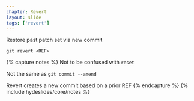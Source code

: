 ```yaml
---
chapter: Revert
layout: slide
tags: ['revert']
---
```


Restore past patch set via new commit

	git revert <REF>

{% capture notes %}
Not to be confused with `reset`

Not the same as `git commit --amend`

Revert creates a new commit based on a prior REF
{% endcapture %}
{% include hydeslides/core/notes %}

